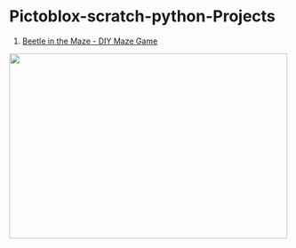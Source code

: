 # Pictoblox-scratch-python-Projects
1. <a href="Beetle in the Maze - DIY Maze Game.sb3">Beetle in the Maze - DIY Maze Game</a>
<img src="Beetle in the Maze - DIY Maze Game" width="500" height="333">
